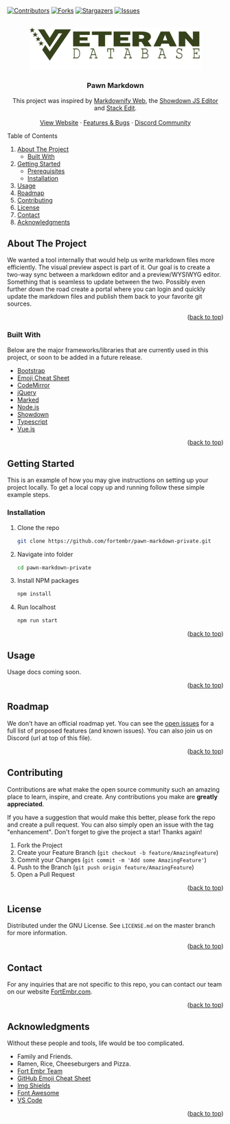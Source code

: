 <div id="top"></div>
<!-- PROJECT SHIELDS -->

[![Contributors][contributors-shield]][contributors-url]
[![Forks][forks-shield]][forks-url]
[![Stargazers][stars-shield]][stars-url]
[![Issues][issues-shield]][issues-url]

<!-- PROJECT LOGO -->
<br />
<div align="center">
    <img src="_repo/logo.png" alt="Logo" width="400" height="">
  <a href="https://github.com/carbondigitalus/veterandb-backend/">
  </a>

  <h3 align="center">Pawn Markdown</h3>

  <p align="center">
    This project was inspired by <a href="https://github.com/amitmerchant1990/markdownify-web" target="_blank">Markdownify Web</a>, the <a href="http://demo.showdownjs.com/" target="_blank">Showdown JS Editor</a> and <a href="https://github.com/benweet/stackedit" target="_blank">Stack Edit</a>.
    <br>
    <br>
    <a href="https://app.veterandb.com" target="_blank">View Website</a>
    ·
    <a href="https://github.com/fortembr/pawn-markdown/issues" target="_blank">Features &amp; Bugs</a>
    ·
    <a href="https://fortembr.com/discord" target="_blank">Discord Community</a>
  </p>
</div>

<!-- TABLE OF CONTENTS -->
<aside>
  <summary>Table of Contents</summary>
  <ol>
    <li>
      <a href="#about-the-project">About The Project</a>
      <ul>
        <li><a href="#built-with">Built With</a></li>
      </ul>
    </li>
    <li>
      <a href="#getting-started">Getting Started</a>
      <ul>
        <li><a href="#prerequisites">Prerequisites</a></li>
        <li><a href="#installation">Installation</a></li>
      </ul>
    </li>
    <li><a href="#usage">Usage</a></li>
    <li><a href="#roadmap">Roadmap</a></li>
    <li><a href="#contributing">Contributing</a></li>
    <li><a href="#license">License</a></li>
    <li><a href="#contact">Contact</a></li>
    <li><a href="#acknowledgments">Acknowledgments</a></li>
  </ol>
</aside>

<!-- ABOUT THE PROJECT -->

## About The Project

We wanted a tool internally that would help us write markdown files more efficiently. The visual preview aspect is part of it. Our goal is to create a two-way sync between a markdown editor and a preview/WYSIWYG editor. Something that is seamless to update between the two. Possibly even further down the road create a portal where you can login and quickly update the markdown files and publish them back to your favorite git sources.

<p align="right">(<a href="#top">back to top</a>)</p>

### Built With

Below are the major frameworks/libraries that are currently used in this project, or soon to be added in a future release.

-   [Bootstrap](https://getbootstrap.com)
-   [Emoji Cheat Sheet](https://github.com/arvida/emoji-cheat-sheet.com)
-   [CodeMirror](http://codemirror.net/)
-   [jQuery](https://jquery.com)
-   [Marked](https://github.com/chjj/marked)
-   [Node.js](https://nodejs.org/)
-   [Showdown](http://showdownjs.github.io/showdown/)
-   [Typescript](http://typescript.com/)
-   [Vue.js](https://vuejs.org/)

<p align="right">(<a href="#top">back to top</a>)</p>

<!-- GETTING STARTED -->

## Getting Started

This is an example of how you may give instructions on setting up your project locally.
To get a local copy up and running follow these simple example steps.

### Installation

1. Clone the repo
    ```sh
    git clone https://github.com/fortembr/pawn-markdown-private.git
    ```
2. Navigate into folder
    ```sh
    cd pawn-markdown-private
    ```
3. Install NPM packages
    ```sh
    npm install
    ```
4. Run localhost
    ```sh
    npm run start
    ```

<p align="right">(<a href="#top">back to top</a>)</p>

<!-- USAGE EXAMPLES -->

## Usage

Usage docs coming soon.

<!--
_For more examples, please refer to the [Documentation](https://example.com)_
-->

<p align="right">(<a href="#top">back to top</a>)</p>

<!-- ROADMAP -->

## Roadmap

We don't have an official roadmap yet. You can see the [open issues][issues-url] for a full list of proposed features (and known issues). You can also join us on Discord (url at top of this file).

<p align="right">(<a href="#top">back to top</a>)</p>

<!-- CONTRIBUTING -->

## Contributing

Contributions are what make the open source community such an amazing place to learn, inspire, and create. Any contributions you make are **greatly appreciated**.

If you have a suggestion that would make this better, please fork the repo and create a pull request. You can also simply open an issue with the tag "enhancement".
Don't forget to give the project a star! Thanks again!

1. Fork the Project
2. Create your Feature Branch (`git checkout -b feature/AmazingFeature`)
3. Commit your Changes (`git commit -m 'Add some AmazingFeature'`)
4. Push to the Branch (`git push origin feature/AmazingFeature`)
5. Open a Pull Request

<p align="right">(<a href="#top">back to top</a>)</p>

<!-- LICENSE -->

## License

Distributed under the GNU License. See `LICENSE.md` on the master branch for more information.

<p align="right">(<a href="#top">back to top</a>)</p>

<!-- CONTACT -->

## Contact

For any inquiries that are not specific to this repo, you can contact our team on our website [FortEmbr.com](https://fortembr.com/contact).

<p align="right">(<a href="#top">back to top</a>)</p>

<!-- ACKNOWLEDGMENTS -->

## Acknowledgments

Without these people and tools, life would be too complicated.

-   Family and Friends.
-   Ramen, Rice, Cheeseburgers and Pizza.
-   [Fort Embr Team](https://fortembr.com)
-   [GitHub Emoji Cheat Sheet](https://www.webpagefx.com/tools/emoji-cheat-sheet)
-   [Img Shields](https://shields.io)
-   [Font Awesome](https://fontawesome.com)
-   [VS Code](https://code.visualstudio.com/)

<p align="right">(<a href="#top">back to top</a>)</p>

<!-- MARKDOWN LINKS & IMAGES -->
<!-- https://www.markdownguide.org/basic-syntax/#reference-style-links -->

[contributors-shield]: https://img.shields.io/github/contributors/fortembr/pawn-markdown.svg?style=for-the-badge
[contributors-url]: https://github.com/fortembr/pawn-markdown/graphs/contributors
[forks-shield]: https://img.shields.io/github/forks/fortembr/pawn-markdown.svg?style=for-the-badge
[forks-url]: https://github.com/fortembr/pawn-markdown/network/members
[stars-shield]: https://img.shields.io/github/stars/fortembr/pawn-markdown.svg?style=for-the-badge
[stars-url]: https://github.com/fortembr/pawn-markdown/stargazers
[issues-shield]: https://img.shields.io/github/issues/fortembr/pawn-markdown.svg?style=for-the-badge
[issues-url]: https://github.com/fortembr/pawn-markdown/issues
[license-shield]: https://img.shields.io/github/license/fortembr/pawn-markdown.svg?style=for-the-badge
[license-url]: https://github.com/fortembr/pawn-markdown/blob/master/LICENSE.md
